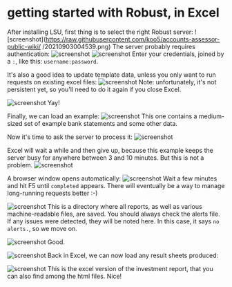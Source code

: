 # getting started with Robust, in Excel
After installing LSU, first thing is to select the right Robust server:
![screenshot](https://raw.githubusercontent.com/koo5/accounts-assessor-public-wiki/
/20210903004539.png)
The server probably requires authentication:
![screenshot](20210903004550.png)
![screenshot](20210903004607.png)
Enter your credentials, joined by a `:`, like this: `username:password`.

It's also a good idea to update template data, unless you only want to run requests on existing excel files:
![screenshot](20210903004618.png)
 Note: unfortunately, it's not persistent yet, so you'll need to do it again if you close Excel.

![screenshot](20210903004635.png)
Yay!

Finally, we can load an example:
![screenshot](20210903004646.png)
 This one contains a medium-sized set of example bank statements and some other data.


Now it's time to ask the server to process it:
![screenshot](20210903005405.png)

Excel will wait a while and then give up, because this example keeps the server busy for anywhere between 3 and 10 minutes. But this is not a problem.
![screenshot](20210903005521.png)


A browser window opens automatically:
![screenshot](20210903010716.png)
 Wait a few minutes and hit F5 until `completed` appears. There will eventually be a way to manage long-running requests better :-)

![screenshot](20210903010732.png)
 This is a directory where all reports, as well as various machine-readable files, are saved. You should always check the alerts file. If any issues were detected, they will be noted here. In this case, it says `no alerts.`, so we move on.

![screenshot](20210903010743.png)
Good.

![screenshot](20210903011009.png)
Back in Excel, we can now load any result sheets produced:

![screenshot](20210903011026.png)
This is the excel version of the investment report, that you can also find among the html files. Nice!


